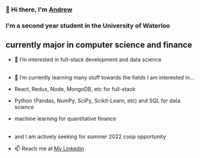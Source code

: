 ### 👋 Hi there, I'm <a href='http://andrewzang.com' target="_blank">Andrew</a>

### I'm a second year student in the University of Waterloo
## currently major in computer science and finance

- 👀 I’m interested in full-stack development and data science
<br>    </br>
- 🌱 I’m currently learning many stuff towards the fields I am interested in...
- React, Redux, Node, MongoDB, etc for full-stack
- Python (Pandas, NumPy, SciPy, Scikit-Learn, etc) and SQL for data science
- machine learning for quantitative finance
<br>    </br>

- and I am actively seeking for summer 2022 coop opportunity
- 📫  Reach me at <a href="https://www.linkedin.com/in/xiancheng-andrew-zang-4178b61b5/" target="_top">My Linkedin</a>


<!---
XianchengZ/XianchengZ is a ✨ special ✨ repository because its `README.md` (this file) appears on your GitHub profile.
You can click the Preview link to take a look at your changes.
--->
